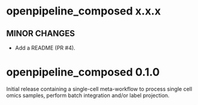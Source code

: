 # openpipeline_composed x.x.x

## MINOR CHANGES

* Add a README (PR #4).

# openpipeline_composed 0.1.0

Initial release containing a single-cell meta-workflow to process single cell omics samples, perform batch integration and/or label projection.